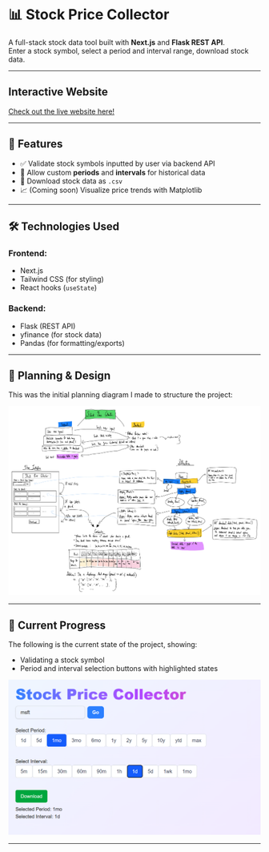 # 📊 Stock Price Collector

A full-stack stock data tool built with **Next.js** and **Flask REST API**.  
Enter a stock symbol, select a period and interval range, download stock data.  

---

## Interactive Website
[Check out the live website here!](https://stock-price-collector.vercel.app/)

---

## 🚀 Features

- ✅ Validate stock symbols inputted by user via backend API
- 📅 Allow custom **periods** and **intervals** for historical data
- 🧾 Download stock data as `.csv`
- 📈 (Coming soon) Visualize price trends with Matplotlib

---

## 🛠️ Technologies Used

### Frontend:
- Next.js
- Tailwind CSS (for styling)
- React hooks (`useState`)

### Backend:
- Flask (REST API)
- yfinance (for stock data)
- Pandas (for formatting/exports)

---

## 🧠 Planning & Design

This was the initial planning diagram I made to structure the project:

[![Project Planning Diagram](stock-frontend/public/outlines/project-outline-1.jpg)](stock-frontend/public/outlines/project-outline-1.jpg)

---

## 🧪 Current Progress

The following is the current state of the project, showing:
- Validating a stock symbol
- Period and interval selection buttons with highlighted states

[![Current Progress](stock-frontend/public/current-progress.png)](stock-frontend/public/current-progress.png)

---

